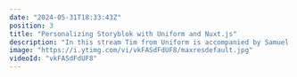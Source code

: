 ```yaml
---
date: "2024-05-31T18:33:43Z"
position: 3
title: "Personalizing Storyblok with Uniform and Nuxt.js"
description: "In this stream Tim from Uniform is accompanied by Samuel and Alba to help him set up Storyblok from scratch. After that they dive into how to integrate Uniform with Storyblok as a custom field type to show off how to personalize Storyblok."
image: "https://i.ytimg.com/vi/vkFASdFdUF8/maxresdefault.jpg"
videoId: "vkFASdFdUF8"
---
```


